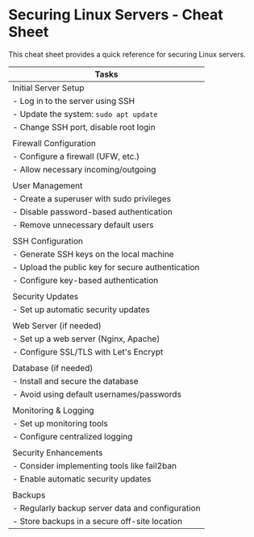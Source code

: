 # Securing Linux Servers - Cheat Sheet

This cheat sheet provides a quick reference for securing Linux servers.

| **Tasks**                              |
|----------------------------------------|
| Initial Server Setup                   |
| - Log in to the server using SSH        |
| - Update the system: `sudo apt update`  |
| - Change SSH port, disable root login   |
|                                        |
| Firewall Configuration                 |
| - Configure a firewall (UFW, etc.)      |
| - Allow necessary incoming/outgoing     |
|                                        |
| User Management                        |
| - Create a superuser with sudo privileges |
| - Disable password-based authentication |
| - Remove unnecessary default users      |
|                                        |
| SSH Configuration                       |
| - Generate SSH keys on the local machine |
| - Upload the public key for secure authentication |
| - Configure key-based authentication    |
|                                        |
| Security Updates                       |
| - Set up automatic security updates     |
|                                        |
| Web Server (if needed)                 |
| - Set up a web server (Nginx, Apache)   |
| - Configure SSL/TLS with Let's Encrypt  |
|                                        |
| Database (if needed)                   |
| - Install and secure the database       |
| - Avoid using default usernames/passwords |
|                                        |
| Monitoring & Logging                   |
| - Set up monitoring tools               |
| - Configure centralized logging         |
|                                        |
| Security Enhancements                  |
| - Consider implementing tools like fail2ban |
| - Enable automatic security updates     |
|                                        |
| Backups                                |
| - Regularly backup server data and configuration |
| - Store backups in a secure off-site location |
